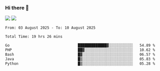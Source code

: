 ### Hi there 👋️

![](https://komarev.com/ghpvc/?username=Loner1024)
![](https://hit.yhype.me/github/profile?account_id=20189164)

<!--START_SECTION:waka-->

```txt
From: 03 August 2025 - To: 10 August 2025

Total Time: 19 hrs 26 mins

Go                               █████████████▓░░░░░░░░░░░   54.89 %
PHP                              ██▓░░░░░░░░░░░░░░░░░░░░░░   10.62 %
Bash                             █▓░░░░░░░░░░░░░░░░░░░░░░░   06.57 %
Java                             █▒░░░░░░░░░░░░░░░░░░░░░░░   05.83 %
Python                           █▒░░░░░░░░░░░░░░░░░░░░░░░   05.28 %
```

<!--END_SECTION:waka-->



